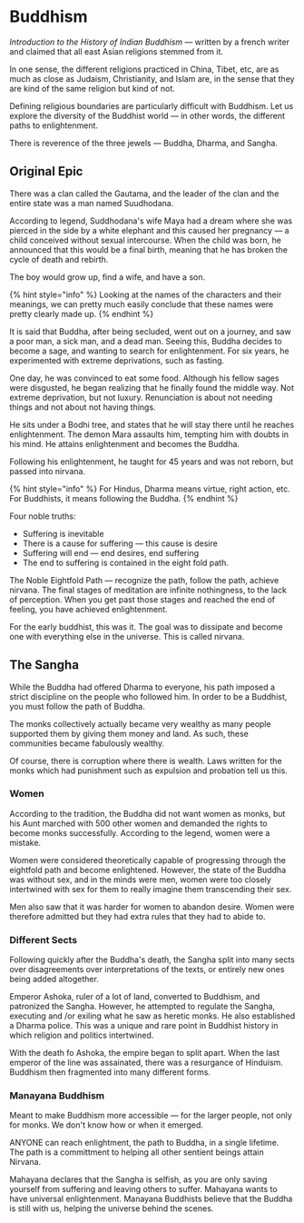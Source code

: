 # Buddhism

_Introduction to the History of Indian Buddhism —_ written by a french writer and claimed that all east Asian religions stemmed from it. 

In one sense, the different religions practiced in China, Tibet, etc, are as much as close as Judaism, Christianity, and Islam are, in the sense that they are kind of the same religion but kind of not. 

Defining religious boundaries are particularly difficult with Buddhism. Let us explore the diversity of the Buddhist world — in other words, the different paths to enlightenment.

There is reverence of the three jewels — Buddha, Dharma, and Sangha.

## Original Epic

There was a clan called the Gautama, and the leader of the clan and the entire state was a man named Suudhodana. 

According to legend, Suddhodana's wife Maya had a dream where she was pierced in the side by a white elephant and this caused her pregnancy — a child conceived without sexual intercourse. When the child was born, he announced that this would be a final birth, meaning that he has broken the cycle of death and rebirth.

The boy would grow up, find a wife, and have a son.

{% hint style="info" %}
Looking at the names of the characters and their meanings, we can pretty much easily conclude that these names were pretty clearly made up.
{% endhint %}

It is said that Buddha, after being secluded, went out on a journey, and saw a poor man, a sick man, and a dead man. Seeing this, Buddha decides to become a sage, and wanting to search for enlightenment. For six years, he experimented with extreme deprivations, such as fasting. 

One day, he was convinced to eat some food. Although his fellow sages were disgusted, he began realizing that he finally found the middle way. Not extreme deprivation, but not luxury. Renunciation is about not needing things and not about not having things. 

He sits under a Bodhi tree, and states that he will stay there until he reaches enlightenment. The demon Mara assaults him, tempting him with doubts in his mind. He attains enlightenment and becomes the Buddha.

Following his enlightenment, he taught for 45 years and was not reborn, but passed into nirvana.  

{% hint style="info" %}
For Hindus, Dharma means virtue, right action, etc. For Buddhists, it means following the Buddha.
{% endhint %}

Four noble truths:

* Suffering is inevitable
* There is a cause for suffering — this cause is desire
* Suffering will end — end desires, end suffering
* The end to suffering is contained in the eight fold path.

The Noble Eightfold Path — recognize the path, follow the path, achieve nirvana. The final stages of meditation are infinite nothingness, to the lack of perception. When you get past those stages and reached the end of feeling, you have achieved enlightenment. 

For the early buddhist, this was it. The goal was to dissipate and become one with everything else in the universe. This is called nirvana. 

## The Sangha

While the Buddha had offered Dharma to everyone, his path imposed a strict discipline on the people who followed him. In order to be a Buddhist, you must follow the path of Buddha.

The monks collectively actually became very wealthy as many people supported them by giving them money and land. As such, these communities became fabulously wealthy. 

Of course, there is corruption where there is wealth. Laws written for the monks which had punishment such as expulsion and probation tell us this.

### Women

According to the tradition, the Buddha did not want women as monks, but his Aunt marched with 500 other women and demanded the rights to become monks successfully. According to the legend, women were a mistake.

Women were considered theoretically capable of progressing through the eightfold path and become enlightened. However, the state of the Buddha was without sex, and in the minds were men, women were too closely intertwined with sex for them to really imagine them transcending their sex.

Men also saw that it was harder for women to abandon desire. Women were therefore admitted but they had extra rules that they had to abide to. 

### Different Sects

Following quickly after the Buddha's death, the Sangha split into many sects over disagreements over interpretations of the texts, or entirely new ones being added altogether. 

Emperor Ashoka, ruler of a lot of land, converted to Buddhism, and patronized the Sangha. However, he attempted to regulate the Sangha, executing and /or exiling what he saw as heretic monks. He also established a Dharma police. This was a unique and rare point in Buddhist history in which religion and politics intertwined.

With the death fo Ashoka, the empire began to split apart. When the last emperor of the line was assainated, there was a resurgance of Hinduism. Buddhism then fragmented into many different forms. 

### Manayana Buddhism

Meant to make Buddhism more accessible — for the larger people, not only for monks. We don't know how or when it emerged. 

ANYONE can reach enlightment, the path to Buddha, in a single lifetime. The path is a committment to helping all other sentient beings attain Nirvana.

Mahayana declares that the Sangha is selfish, as you are only saving yourself from suffering and leaving others to suffer. Mahayana wants to have universal enlightenment. Manayana Buddhists believe that the Buddha is still with us, helping the universe behind the scenes. 

